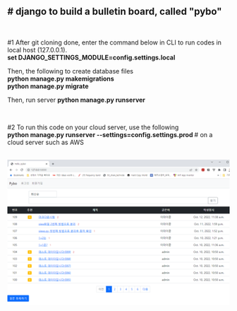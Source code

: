 <h2># django to build a bulletin board, called "pybo"</h2> <br>

#1
After git cloning done, enter the command below in CLI to run codes in local host (127.0.0.1).     
<b> set DJANGO_SETTINGS_MODULE=config.settings.local </b>

Then, the following to create database files  
<b> python manage.py makemigrations </b>  
<b> python manage.py migrate </b>

Then, run server
<b> python manage.py runserver </b> 

<br>

#2
To run this code on your cloud server, use the following  
<b> python manage.py runserver --settings=config.settings.prod </b> # on a cloud server such as AWS  

<br>
<img src="./sample.png"> </img>
